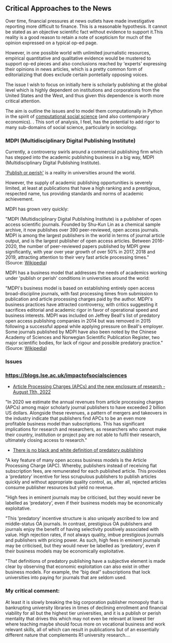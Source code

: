 ## Critical Approaches to the News 

Over time, financial pressures at news outlets have made investigative reporting more difficult to finance. This is a reasonable hypothesis. 
It cannot be stated as an objective scientific fact without evidence to support it.This reality is a good reason to retain a note of scepticism for much 
of the opinion expressed on a typical op-ed page.

However, in one possible world with unlimited journalistic resources, empirical quantitative and qualitative evidence would 
be mustered to support op-ed pieces and also conclusions reached by 'experts' expressing their opinions in news articles, 
which is a pretty common form of editorializing that does exclude certain pontetially opposing voices.

The issue I wish to focus on initially here is scholarly publishing at the global level 
which is highly dependent on institutions and corporations from the United States and the West,
and thus given this dependence is worth more critical attention.

The aim is outline the issues and to model them computationally 
in Python in the spirit of [computational social science](https://en.wikipedia.org/wiki/Computational_social_science)
(and also contemporary economics).  .
This sort of analysis, I feel, has the potential to add rigor to many sub-domains of social science, particularly in sociology. 

### MDPI (Multidisciplinary Digital Publishing Institute)

Currently, a controversy swirls around a commercial publishing
firm which has stepped into the academic publishing business in a big way,
MDPI (Multidisciplinary Digital Publishing Institute). 

['Publish or perish'](https://en.wikipedia.org/wiki/Publish_or_perish) is a reality in universities around the world.

However, the supply of academic publishing opportunities is severely limited,
at least at publications that have a high ranking and a prestigious, respected name,
tus providing standards and norms of academic achievement. 

MDPI has grown very quickly: 

"MDPI (Multidisciplinary Digital Publishing Institute) is a publisher of open access scientific journals. 
Founded by Shu-Kun Lin as a chemical sample archive, it now publishes over 390 peer-reviewed, open access journals. 
MDPI is among the largest publishers in the world in terms of journal article output, 
and is the largest publisher of open access articles. 
Between 2016-2020, the number of peer-reviewed papers published by MDPI grew significantly, 
with year over year growth of over 50% in 2017, 2018 and 2019, 
attracting attention to their very fast article processing times."
(Source: [Wikipedia](https://en.wikipedia.org/wiki/MDPI))

MDPI has a business model that addresses the needs of academics working under 'publish or perish' conditions 
in universities around the world:

"MDPI's business model is based on establishing entirely open access broad-discipline journals, with fast processing times from submission to publication and article processing charges paid by the author. MDPI's business practices have attracted controversy, with critics suggesting it sacrifices editorial and academic rigor in favor of operational speed and business interests. MDPI was included on Jeffrey Beall's list of predatory open access publishing companies in 2014 but was removed in 2015 following a successful appeal while applying pressure on Beall's employer. Some journals published by MDPI have also been noted by the Chinese Academy of Sciences and Norwegian Scientific Publication Register, two major scientific bodies, for lack of rigour and possible predatory practice." (Source: [Wikipedia](https://en.wikipedia.org/wiki/MDPI))
 
### Issues

### https://blogs.lse.ac.uk/impactofsocialsciences

- [Article Processing Charges (APCs) and the new enclosure of research - August 11th, 2022](https://blogs.lse.ac.uk/impactofsocialsciences/2022/08/11/article-processing-charges-apcs-and-the-new-enclosure-of-research/) 

"In 2020 we estimate the annual revenues from article processing charges (APCs) among major scholarly journal publishers to have exceeded 2 billion US dollars. Alongside these revenues, a pattern of mergers and takeovers in the industry indicate that publishers find APCs to be an even more profitable business model than subscriptions. This has significant implications for research and researchers, as researchers who cannot make their country, institution or project pay are not able to fulfil their research, ultimately closing access to research." 

- [There is no black and white definition of predatory publishing](https://blogs.lse.ac.uk/impactofsocialsciences/2020/05/13/there-is-no-black-and-white-definition-of-predatory-publishing/) 

"A key feature of many open access business models is the Article Processing Charge (APC). Whereby, publishers instead of receiving flat subscription fees, are remunerated for each published article. This provides a ‘predatory’ incentive for less scrupulous publishers to publish articles quickly and without appropriate quality control, as, after all, rejected articles consume publisher resources but yield no revenue. 

"High fees in eminent journals may be criticised, but they would never be labelled as ‘predatory’, even if their business models may be economically exploitative.

"This ‘predatory’ incentive structure is also uniquely ascribed to low and middle-status OA journals. In contrast, prestigious OA publishers and journals enjoy the benefit of having selectivity positively associated with value. High rejection rates, if not always quality, imbue prestigious journals and publishers with pricing power. As such, high fees in eminent journals may be criticised, but they would never be labelled as ‘predatory’, even if their business models may be economically exploitative.

"That definitions of predatory publishing have a subjective element is made clear by observing that economic exploitation can also exist in other business models. For example, the “big deal” subscriptions that lock universities into paying for journals that are seldom used.



### My critical comment: 

At least it is slowly breaking the big corporation publisher monopoly 
that is bankrupting university libraries in times of declining enrollment 
and financial viability for all but the highest tier universities, 
and it is a publish or perish mentality that drives this which 
may not even be relevant at lowest tier where teaching maybe should focus more on vocational business and work relevant skills, 
all of which can result in publications but of an essentially different nature that complements R1 university research....
